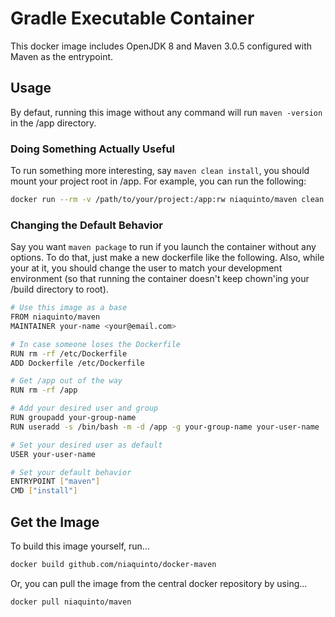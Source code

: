 # Gradle Executable Container

This docker image includes OpenJDK 8 and Maven 3.0.5 configured with Maven as the entrypoint.

## Usage

By defaut, running this image without any command will run `maven -version` in the /app directory. 

### Doing Something Actually Useful
To run something more interesting, say `maven clean install`, you should mount your project root in /app. For example, you can run the following: 

```bash
docker run --rm -v /path/to/your/project:/app:rw niaquinto/maven clean install
```

### Changing the Default Behavior
Say you want `maven package` to run if you launch the container without any options. To do that, just make a new dockerfile like the following. Also, while your at it, you should change the user to match your development environment (so that running the container doesn't keep chown'ing your /build directory to root).

```bash
# Use this image as a base
FROM niaquinto/maven
MAINTAINER your-name <your@email.com>

# In case someone loses the Dockerfile
RUN rm -rf /etc/Dockerfile
ADD Dockerfile /etc/Dockerfile

# Get /app out of the way
RUN rm -rf /app

# Add your desired user and group
RUN groupadd your-group-name
RUN useradd -s /bin/bash -m -d /app -g your-group-name your-user-name

# Set your desired user as default
USER your-user-name

# Set your default behavior
ENTRYPOINT ["maven"]
CMD ["install"]
```

## Get the Image

To build this image yourself, run...
 
```bash
docker build github.com/niaquinto/docker-maven
```

Or, you can pull the image from the central docker repository by using... 

```bash
docker pull niaquinto/maven
```
